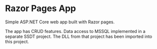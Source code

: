 # Razor Pages App #

Simple ASP.NET Core web app built with Razor pages.

The app has CRUD features. Data access to MSSQL implemented in a separate SSDT project. The DLL from that project has been imported into this project.
